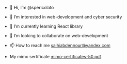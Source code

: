 - 👋 Hi, I’m @spericolato

- 👀 I’m interested in web-development and cyber security
- 🌱 I’m currently learning React library 
- 💞️ I’m looking to collaborate on web-development 
- 📫 How to reach me salhiabdennour@yandex.com
- My mimo sertificate [mimo-certificates-50.pdf](https://github.com/spericolato/spericolato/files/6386850/mimo-certificates-50.pdf)
<!---
spericolato/spericolato is a ✨ special ✨ repository because its `README.md` (this file) appears on your GitHub profile.
You can click the Preview link to take a look at your changes.
--->


